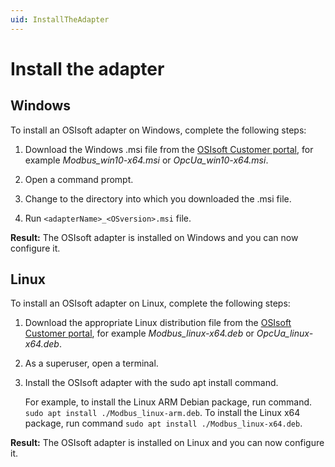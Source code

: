 ```yaml
---
uid: InstallTheAdapter
---
```


# Install the adapter

## Windows

To install an OSIsoft adapter on Windows, complete the following steps:

1. Download the Windows .msi file from the [OSIsoft Customer portal](https://customers.osisoft.com/s/products), for example _Modbus_win10-x64.msi_ or _OpcUa_win10-x64.msi_.

2. Open a command prompt.

3. Change to the directory into which you downloaded the .msi file.

4. Run `<adapterName>_<OSversion>.msi` file.

**Result:** The OSIsoft adapter is installed on Windows and you can now configure it.

## Linux

To install an OSIsoft adapter on Linux, complete the following steps:

1. Download the appropriate Linux distribution file from the [OSIsoft Customer portal](https://customers.osisoft.com/s/products), for example _Modbus_linux-x64.deb_ or _OpcUa_linux-x64.deb_.
2. As a superuser, open a terminal.
3. Install the OSIsoft adapter with the sudo apt install command. 

    For example, to install the Linux ARM Debian package, run command. `sudo apt install ./Modbus_linux-arm.deb`. To install the Linux    x64 package, run command `sudo apt install ./Modbus_linux-x64.deb`.

**Result:** The OSIsoft adapter is installed on Linux and you can now configure it.
